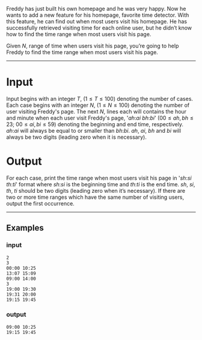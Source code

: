 Freddy has just built his own homepage and he was very happy. Now he wants to add a new feature for his homepage, favorite time detector. With this feature, he can find out when most users visit his homepage. He has successfully retrieved visiting time for each online user, but he didn’t know how to find the time range when most users visit his page. 

Given $N,$ range of time when users visit his page, you’re going to help Freddy to find the time range
when most users visit his page.

---
# Input
Input begins with an integer $T,$ ($1 \leq T \leq 100$) denoting the number of cases. Each case begins with an integer $N,$ ($1 \leq N \leq 100$) denoting the number of user visiting Freddy's page. The next $N,$ lines each will contains the hour and minute when each user visit Freddy's page, '$ah$:$ai$ $bh$:$bi$' ($00 \leq ah, bh \leq 23$; $00 \leq ai, bi \leq 59$) denoting the beginning and end time, respectively. $ah$:$ai$ will always be equal to or smaller than $bh$:$bi$. $ah$, $ai$, $bh$ and $bi$ will always be two digits (leading zero when it is necessary).

# Output
For each case, print the time range when most users visit his page in '$sh$:$si$ $th$:$ti$' format where $sh$:$si$ is the beginning time and $th$:$ti$ is the end time. $sh$, $si$, $th$, $ti$ should be two digits (leading zero when it’s necessary). If there are two or more time ranges which have the same number of visiting users, output the first occurrence.

---
## Examples
### input
```
2
3
00:00 10:25
13:07 15:09
09:00 14:00
3
19:00 19:30
19:31 20:00
19:15 19:45
```

### output
```
09:00 10:25
19:15 19:45
```